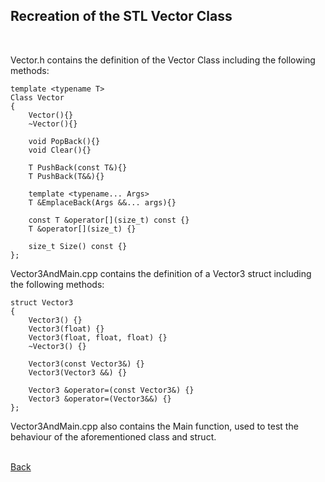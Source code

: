 ## Recreation of the STL Vector Class
<br/>

Vector.h contains the definition of the Vector Class including the following methods:
    
    template <typename T>
    Class Vector 
    {
        Vector(){}
        ~Vector(){}

        void PopBack(){}
        void Clear(){}

        T PushBack(const T&){}
        T PushBack(T&&){}

        template <typename... Args>
        T &EmplaceBack(Args &&... args){}

        const T &operator[](size_t) const {}
        T &operator[](size_t) {}

        size_t Size() const {}
    };

Vector3AndMain.cpp contains the definition of a Vector3 struct including the following methods:
    
    struct Vector3 
    {
        Vector3() {}
        Vector3(float) {}
        Vector3(float, float, float) {}
        ~Vector3() {}

        Vector3(const Vector3&) {}
        Vector3(Vector3 &&) {}

        Vector3 &operator=(const Vector3&) {}
        Vector3 &operator=(Vector3&&) {}
    };
    
Vector3AndMain.cpp also contains the Main function, used to test the behaviour of the aforementioned class and struct.

<br/>[Back](https://github.com/ManuCanedo/DailyCodingChallenges-Cpp) 
